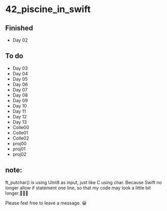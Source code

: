 # 42_piscine_in_swift


## Finished
- Day 02

## To do
- Day 03
- Day 04
- Day 05
- Day 06
- Day 07
- Day 08
- Day 09
- Day 10
- Day 11
- Day 12
- Day 13
- Colle00
- Colle01
- Colle02
- proj00
- proj01
- proj02


## note:
ft_putchar() is using UInt8 as input, just like C using char.
Because Swift no longer allow if statement one line, so that my code may look a little bit longer.🙆🏼‍♂️

Please feel free to leave a message. 😀
